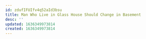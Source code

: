 ```yaml
---
id: zdufIFUIfv4q52aId3bsu
title: Man Who Live in Glass House Should Change in Basement
desc: ''
updated: 1636349973814
created: 1636349973814
---
```



